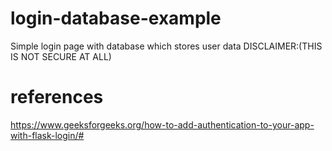 # login-database-example
Simple login page with database which stores user data
DISCLAIMER:(THIS IS NOT SECURE AT ALL)

# references
https://www.geeksforgeeks.org/how-to-add-authentication-to-your-app-with-flask-login/#

